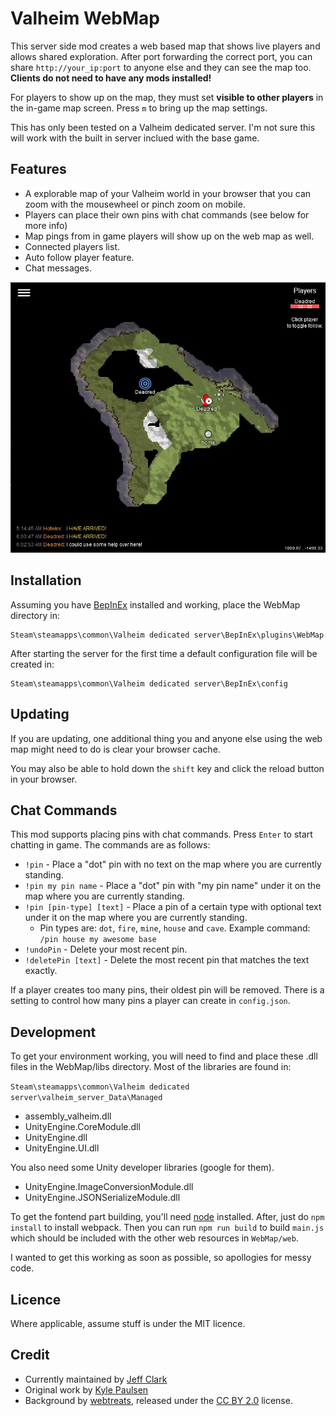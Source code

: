 # Valheim WebMap

This server side mod creates a web based map that shows live players and allows shared exploration. After port forwarding the correct port, you can share `http://your_ip:port` to anyone else and they can see the map too. **Clients do not need to have any mods installed!**

For players to show up on the map, they must set **visible to other players** in the in-game map screen. Press `m` to bring up the map settings.

This has only been tested on a Valheim dedicated server. I'm not sure this will work with the built in server inclued with the base game.

## Features

* A explorable map of your Valheim world in your browser that you can zoom with the mousewheel or pinch zoom on mobile.
* Players can place their own pins with chat commands (see below for more info)
* Map pings from in game players will show up on the web map as well.
* Connected players list.
* Auto follow player feature.
* Chat messages.

![screenshot](screenshot.webp)

## Installation

Assuming you have [BepInEx] installed and working, place the WebMap directory in:

    Steam\steamapps\common\Valheim dedicated server\BepInEx\plugins\WebMap

After starting the server for the first time a default configuration file will be created in:

    Steam\steamapps\common\Valheim dedicated server\BepInEx\config

## Updating

If you are updating, one additional thing you and anyone else using the web map might need to do is clear your browser cache.

You may also be able to hold down the `shift` key and click the reload button in your browser.

## Chat Commands

This mod supports placing pins with chat commands. Press `Enter` to start chatting in game. The commands are as follows:

* `!pin` - Place a "dot" pin with no text on the map where you are currently standing.
* `!pin my pin name` - Place a "dot" pin with "my pin name" under it on the map where you are currently standing.
* `!pin [pin-type] [text]` - Place a pin of a certain type with optional text under it on the map where you are currently standing.
    * Pin types are: `dot`, `fire`, `mine`, `house` and `cave`. Example command: `/pin house my awesome base`
* `!undoPin` - Delete your most recent pin.
* `!deletePin [text]` - Delete the most recent pin that matches the text exactly.

If a player creates too many pins, their oldest pin will be removed. There is a setting to control how many pins a player can create in `config.json`.

## Development

To get your environment working, you will need to find and place these .dll files in the WebMap/libs directory. Most of the libraries are found in:

`Steam\steamapps\common\Valheim dedicated server\valheim_server_Data\Managed`

* assembly_valheim.dll
* UnityEngine.CoreModule.dll
* UnityEngine.dll
* UnityEngine.UI.dll

You also need some Unity developer libraries (google for them).

* UnityEngine.ImageConversionModule.dll
* UnityEngine.JSONSerializeModule.dll

To get the fontend part building, you'll need [node] installed. After, just do `npm install` to install webpack. Then you can run `npm run build` to build `main.js` which should be included with the other web resources in `WebMap/web`.

I wanted to get this working as soon as possible, so apollogies for messy code.

## Licence

Where applicable, assume stuff is under the MIT licence.

## Credit

* Currently maintained by [Jeff Clark](https://github.com/h0tw1r3)
* Original work by [Kyle Paulsen](https://github.com/kylepaulsen)
* Background by [webtreats], released under the [CC BY 2.0] license.

[BepInEx]: https://github.com/BepInEx/BepInEx
[node]: https://nodejs.org/en/download/
[webtreats]: https://www.flickr.com/photos/webtreatsetc/4081217254
[CC BY 2.0]: https://creativecommons.org/licenses/by/2.0/
